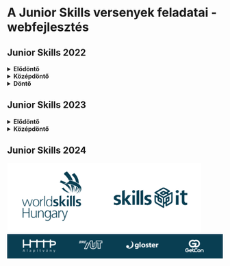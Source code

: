 # A Junior Skills versenyek feladatai - webfejlesztés

## Junior Skills 2022

<details>
  
  **<summary>Elődöntő</summary>**

  - [Az elődöntő tesztjei](js2022-s17-hu/js2022-s17-hu-r1/js2022-s17-hu-r1-tests.pdf)
</details>
<details>

  **<summary>Középdöntő</summary>**   
  
  - [A középdöntő tesztjei](js2022-s17-hu/js2022-s17-hu-r2/js2022-s17-hu-r2-tests.pdf)
  - [A középdöntő gyakorlati feladata](js2022-s17-hu/js2022-s17-hu-r2/js2022-s17-hu-r2-testproject.pdf)
  - [A középdöntő gyakorlati feladatához tartozó fájlok](js2022-s17-hu/js2022-s17-hu-r2/feladat_holegballon.zip)
</details>
<details>
  
  **<summary>Döntő</summary>**

  - [A döntő gyakorlati feladata](js2022-s17-hu/js2022-s17-hu-r1/js2022-s17-hu-r1-tests.pdf)
</details>

## Junior Skills 2023

<details>
  
  **<summary>Elődöntő</summary>**

  - [Az elődöntő tesztjei](js2023-s17-hu/js2023-s17-hu-r1/js2023-s17-hu-r1-tests.pdf)
</details>
<details>

  **<summary>Középdöntő</summary>**   
  
  - [A középdöntő tesztjei](js2023-s17-hu/js2023-s17-hu-r2/js2023-s17-hu-r2-tests.pdf)

</details>

## Junior Skills 2024

![Skills IT - WorldSkills Hungary](https://github.com/es2025-s17-hu/es2025-s17-hu-r3-tp/blob/main/assets/images/wshu-skillsit-sm.png)
![Skills IT](https://github.com/es2025-s17-hu/es2025-s17-hu-r3-tp/blob/main/assets/images/skillsit-members.png)

